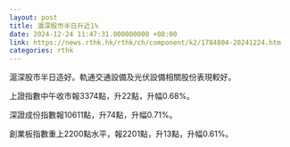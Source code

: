 ```yaml
---
layout: post
title: 滬深股市半日升近1%
date: 2024-12-24 11:47:31.000000000 +08:00
link: https://news.rthk.hk/rthk/ch/component/k2/1784804-20241224.htm
categories: rthk
---
```


滬深股市半日造好。軌通交通設備及光伏設備相關股份表現較好。

上證指數中午收市報3374點，升22點，升幅0.68%。

深證成份指數報10611點，升74點，升幅0.71%。

創業板指數重上2200點水平，報2201點，升13點，升幅0.61%。
